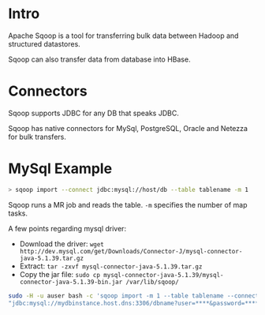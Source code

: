 
# Intro

Apache Sqoop is a tool for transferring bulk data between Hadoop and structured datastores.

Sqoop can also transfer data from database into HBase.

# Connectors

Sqoop supports JDBC for any DB that speaks JDBC.

Sqoop has native connectors for MySql, PostgreSQL, Oracle and Netezza for bulk transfers.

# MySql Example 

```bash
> sqoop import --connect jdbc:mysql://host/db --table tablename -m 1 
```
Sqoop runs a MR job and reads the table. `-m` specifies the number of map tasks.

A few points regarding mysql driver:
* Download the driver: `wget http://dev.mysql.com/get/Downloads/Connector-J/mysql-connector-java-5.1.39.tar.gz`
* Extract: `tar -zxvf mysql-connector-java-5.1.39.tar.gz`
* Copy the jar file: `sudo cp mysql-connector-java-5.1.39/mysql-connector-java-5.1.39-bin.jar /var/lib/sqoop/`

```bash
sudo -H -u auser bash -c 'sqoop import -m 1 --table tablename --connect \
"jdbc:mysql://mydbinstance.host.dns:3306/dbname?user=****&password=*********"'
```

